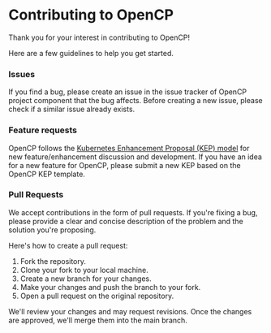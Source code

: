 # Contributing to OpenCP

Thank you for your interest in contributing to OpenCP!

Here are a few guidelines to help you get started.

### Issues

If you find a bug, please create an issue in the issue tracker of OpenCP project component that the bug affects. Before creating a new issue, please check if a similar issue already exists.

### Feature requests

OpenCP follows the [Kubernetes Enhancement Proposal (KEP) model](https://github.com/kubernetes/enhancements/tree/master/keps) for new feature/enhancement discussion and development. If you have an idea for a new feature for OpenCP, please submit a new KEP based on the OpenCP KEP template.

### Pull Requests

We accept contributions in the form of pull requests. If you're fixing a bug, please provide a clear and concise description of the problem and the solution you're proposing.

Here's how to create a pull request:

1. Fork the repository.
2. Clone your fork to your local machine.
3. Create a new branch for your changes.
4. Make your changes and push the branch to your fork.
5. Open a pull request on the original repository.

We'll review your changes and may request revisions. Once the changes are approved, we'll merge them into the main branch.
